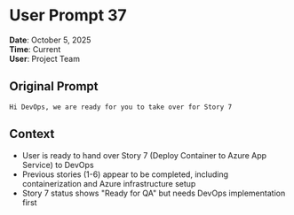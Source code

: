 # User Prompt 37

**Date**: October 5, 2025  
**Time**: Current  
**User**: Project Team  

## Original Prompt
```
Hi DevOps, we are ready for you to take over for Story 7
```

## Context
- User is ready to hand over Story 7 (Deploy Container to Azure App Service) to DevOps
- Previous stories (1-6) appear to be completed, including containerization and Azure infrastructure setup
- Story 7 status shows "Ready for QA" but needs DevOps implementation first